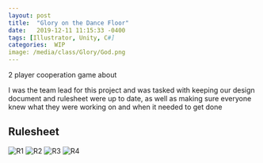 ```yaml
---
layout: post
title:  "Glory on the Dance Floor"
date:   2019-12-11 11:15:33 -0400
tags: [Illustrator, Unity, C#] 
categories:  WIP
image: /media/class/Glory/God.png
---
```


2 player cooperation game about 

<!--more-->

I was the team lead for this project and was tasked with keeping our design document and rulesheet were up to date, as well as making sure everyone knew what they were working on and when it needed to get done

## Rulesheet

![R1]({{site.url}}/media/class/Glory/R1.png)
![R2]({{site.url}}/media/class/Glory/R2.png)
![R3]({{site.url}}/media/class/Glory/R3.png)
![R4]({{site.url}}/media/class/Glory/R4.png)